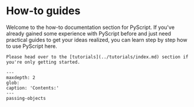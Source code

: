 # How-to guides

Welcome to the how-to documentation section for PyScript. If you've already
gained some experience with PyScript before and just need practical guides
to get your ideas realized, you can learn step by step how to use PyScript here.

```{note}
Please head over to the [tutorials](../tutorials/index.md) section if you're only getting started.
```

```{toctree}
---
maxdepth: 2
glob:
caption: 'Contents:'
---
passing-objects
```
